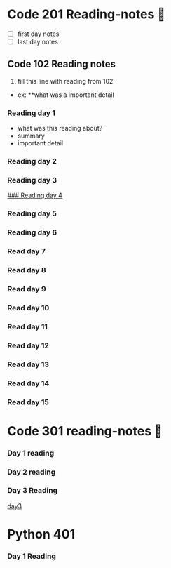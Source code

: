 # Code 201 Reading-notes 📖
- [ ] first day notes
- [ ] last day notes
## Code 102 Reading notes
1. fill this line with reading from 102
  - ex: **what was a important detail
### Reading day 1
- what was this reading about?
- summary
- important detail
### Reading day 2
<!-- need to fill in this reading -->
### Reading day 3
[### Reading day 4](class-04.md)
### Reading day 5
### Reading day 6
### Read day 7
### Read day 8
### Read day 9
### Read day 10
### Read day 11
### Read day 12
### Read day 13
### Read day 14
### Read day 15


# Code 301 reading-notes 📖
### Day 1 reading
### Day 2 reading
### Day 3 Reading
[day3](day-3read.md)


# Python 401
### Day 1 Reading
